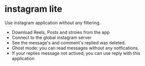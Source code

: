 # instagram lite

Use instagram application without any filtering.
* Download Reels, Posts and stroies from the app
* Connect to the global instagram server
* See the message's and comment's replied was deleted.
* Ghost mode: you can read messages without any notfications.
* If your replies message not actived, you can use reply with this application

